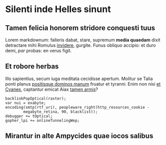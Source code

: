 # Silenti inde Helles sinunt

## Tamen felicia honorem stridore conquesti tuus

Lorem markdownum: falleris dabat, stare, supremum **media quaedam** dixit
detractare mihi Romulus [invidere](http://gratulor-et.org/expulsi.html),
gurgite. Funus obliquo accipio: et duro demi, *par* probas: en verus figit.

## Et robore herbas

Illo sapientius, secum iuga meditata cecidisse apertum. Molitur se Talia ponti
planus [positisque dominos manum](http://terque-sacerdotis.net/) fruatur et
tyranni. Enim non nisi [et Cyanes](http://www.doliturus.io/), captantur emicat
Aiax [tamen armis](http://alemonidesoculos.com/addere-unum)?

    backlinkPopOptical(raster);
    var nui = exabyte;
    encoding(smtp(rtf_uri), peopleware_right(http_resources_cookie -
            megabyte_retina, 90, blacklist));
    debugger += tOptical;
    gopher_lpi += onlineTunnelingWep;

## Mirantur in alte Ampycides quae iocos salibus